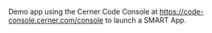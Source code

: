 Demo app using the Cerner Code Console at https://code-console.cerner.com/console to launch a SMART App.
